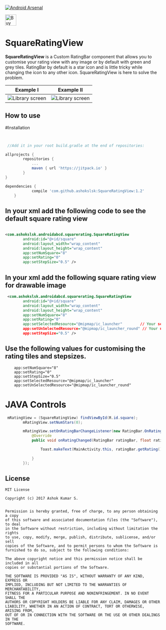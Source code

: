 [![Android Arsenal]( https://img.shields.io/badge/Android%20Arsenal-SquareRatingView-green.svg?style=flat )]( https://android-arsenal.com/details/1/6420 )


<a href='https://ko-fi.com/A116514N' target='_blank'><img height='36' style='border:0px;height:36px;' src='https://az743702.vo.msecnd.net/cdn/kofi2.png?v=0' border='0' alt='Buy Me a Coffee at ko-fi.com' /></a>



# SquareRatingView

**SquareRatingView** is a Custom RatingBar component that allows you to customise your rating view with any image or by default with green and grey tiles. RatingBar by default is a star icon and is little tricky while changing the icon to any other icon. SquareRatingView is here to solve the problem. 


Example I |      Example II
-------- | ---
![Library screen](https://github.com/ashokslsk/SquareRatingView/blob/master/screens/Animated.gif)|![Library screen](https://github.com/ashokslsk/SquareRatingView/blob/master/screens/Redico.gif)
  


How to use
----------

#Installation

```gradle

 
 //Add it in your root build.gradle at the end of repositories:

allprojects {
		repositories {
			...
			maven { url 'https://jitpack.io' }
		}
}

dependencies {
	        compile 'com.github.ashokslsk:SquareRatingView:1.2'
	}
```

## In your xml add the following code to see the default square rating view

```xml
 
<com.ashokslsk.androidabcd.squarerating.SquareRatingView
        android:id="@+id/square"
        android:layout_width="wrap_content"
        android:layout_height="wrap_content"
        app:setNumSquare="8"
        app:setRating="0"
        app:setStepSize="0.5" />

```


## In your xml add the following square rating view for drawable image

```xml
 <com.ashokslsk.androidabcd.squarerating.SquareRatingView
        android:id="@+id/square"
        android:layout_width="wrap_content"
        android:layout_height="wrap_content"
        app:setNumSquare="8"
        app:setRating="0"
        app:setSelectedResource="@mipmap/ic_launcher"        // Your selected drawable resource
        app:setUnSelectedResource="@mipmap/ic_launcher_round" // Your unselected drawable resource
        app:setStepSize="0.5" />

```

## Use the following values for customising the rating tiles and stepsizes. 

        app:setNumSquare="8"
        app:setRating="0"
        app:setStepSize="0.5"
        app:setSelectedResource="@mipmap/ic_launcher"
        app:setUnSelectedResource="@mipmap/ic_launcher_round"

# JAVA Controls

```java
 mRatingView = (SquareRatingView) findViewById(R.id.square);
        mRatingView.setNumStars(0);

        mRatingView.setOnRatingBarChangeListener(new RatingBar.OnRatingBarChangeListener() {
            @Override
            public void onRatingChanged(RatingBar ratingBar, float rating, boolean fromUser) {

                Toast.makeText(MainActivity.this, ratingBar.getRating()+"", Toast.LENGTH_SHORT).show();
                
            }
        });

```



## **License**

```
MIT License

Copyright (c) 2017 Ashok Kumar S.


Permission is hereby granted, free of charge, to any person obtaining a copy
of this software and associated documentation files (the "Software"), to deal
in the Software without restriction, including without limitation the rights
to use, copy, modify, merge, publish, distribute, sublicense, and/or sell
copies of the Software, and to permit persons to whom the Software is
furnished to do so, subject to the following conditions:

The above copyright notice and this permission notice shall be included in all
copies or substantial portions of the Software.

THE SOFTWARE IS PROVIDED "AS IS", WITHOUT WARRANTY OF ANY KIND, EXPRESS OR
IMPLIED, INCLUDING BUT NOT LIMITED TO THE WARRANTIES OF MERCHANTABILITY,
FITNESS FOR A PARTICULAR PURPOSE AND NONINFRINGEMENT. IN NO EVENT SHALL THE
AUTHORS OR COPYRIGHT HOLDERS BE LIABLE FOR ANY CLAIM, DAMAGES OR OTHER
LIABILITY, WHETHER IN AN ACTION OF CONTRACT, TORT OR OTHERWISE, ARISING FROM,
OUT OF OR IN CONNECTION WITH THE SOFTWARE OR THE USE OR OTHER DEALINGS IN THE
SOFTWARE.

```
